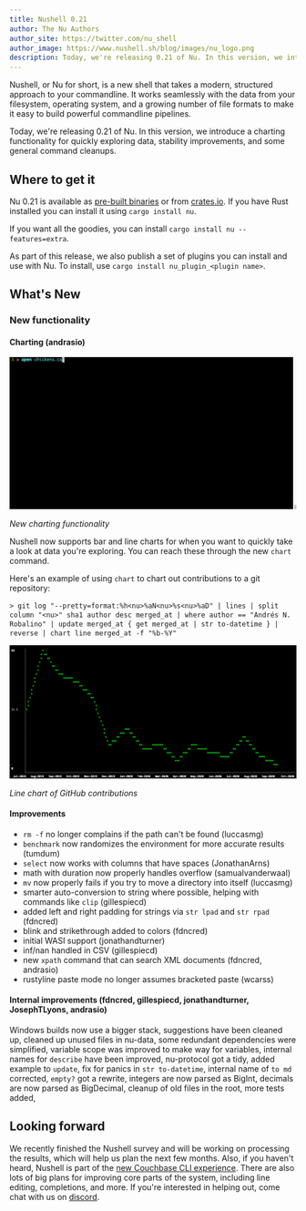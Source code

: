 ```yaml
---
title: Nushell 0.21
author: The Nu Authors
author_site: https://twitter.com/nu_shell
author_image: https://www.nushell.sh/blog/images/nu_logo.png
description: Today, we're releasing 0.21 of Nu. In this version, we introduce a charting functionality for quickly exploring data, stability improvements, and some general command cleanups.
---
```


Nushell, or Nu for short, is a new shell that takes a modern, structured approach to your commandline. It works seamlessly with the data from your filesystem, operating system, and a growing number of file formats to make it easy to build powerful commandline pipelines.

Today, we're releasing 0.21 of Nu. In this version, we introduce a charting functionality for quickly exploring data, stability improvements, and some general command cleanups.

## Where to get it

Nu 0.21 is available as [pre-built binaries](https://github.com/nushell/nushell/releases/tag/0.21.0) or from [crates.io](https://crates.io/crates/nu). If you have Rust installed you can install it using `cargo install nu`.

If you want all the goodies, you can install `cargo install nu --features=extra`.

As part of this release, we also publish a set of plugins you can install and use with Nu. To install, use `cargo install nu_plugin_<plugin name>`.

## What's New

### New functionality

#### Charting (andrasio)

![animation of building different types of bar charts](/assets/images/0_21_bar_charts.gif)

_New charting functionality_

Nushell now supports bar and line charts for when you want to quickly take a look at data you're exploring. You can reach these through the new `chart` command.

Here's an example of using `chart` to chart out contributions to a git repository:

```nu
> git log "--pretty=format:%h<nu>%aN<nu>%s<nu>%aD" | lines | split column "<nu>" sha1 author desc merged_at | where author == "Andrés N. Robalino" | update merged_at { get merged_at | str to-datetime } | reverse | chart line merged_at -f "%b-%Y"
```

![line chart of github contributions](/assets/images/0_21_line_chart.png)

_Line chart of GitHub contributions_

#### Improvements

- `rm -f` no longer complains if the path can't be found (luccasmg)
- `benchmark` now randomizes the environment for more accurate results (tumdum)
- `select` now works with columns that have spaces (JonathanArns)
- math with duration now properly handles overflow (samualvanderwaal)
- `mv` now properly fails if you try to move a directory into itself (luccasmg)
- smarter auto-conversion to string where possible, helping with commands like `clip` (gillespiecd)
- added left and right padding for strings via `str lpad` and `str rpad` (fdncred)
- blink and strikethrough added to colors (fdncred)
- initial WASI support (jonathandturner)
- inf/nan handled in CSV (gillespiecd)
- new `xpath` command that can search XML documents (fdncred, andrasio)
- rustyline paste mode no longer assumes bracketed paste (wcarss)

#### Internal improvements (fdncred, gillespiecd, jonathandturner, JosephTLyons, andrasio)

Windows builds now use a bigger stack, suggestions have been cleaned up, cleaned up unused files in nu-data, some redundant dependencies were simplified, variable scope was improved to make way for variables, internal names for `describe` have been improved, nu-protocol got a tidy, added example to `update`, fix for panics in `str to-datetime`, internal name of `to md` corrected, `empty?` got a rewrite, integers are now parsed as BigInt, decimals are now parsed as BigDecimal, cleanup of old files in the root, more tests added,

## Looking forward

We recently finished the Nushell survey and will be working on processing the results, which will help us plan the next few months. Also, if you haven't heard, Nushell is part of the [new Couchbase CLI experience](http://couchbase.sh). There are also lots of big plans for improving core parts of the system, including line editing, completions, and more. If you're interested in helping out, come chat with us on [discord](https://discord.gg/NtAbbGn).
